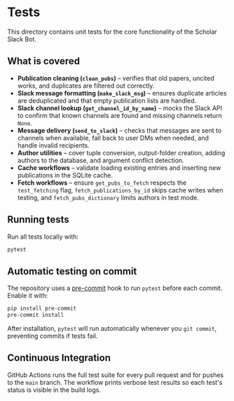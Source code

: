 # Tests

This directory contains unit tests for the core functionality of the Scholar Slack Bot.

## What is covered
- **Publication cleaning (`clean_pubs`)** – verifies that old papers, uncited works, and duplicates are filtered out correctly.
- **Slack message formatting (`make_slack_msg`)** – ensures duplicate articles are deduplicated and that empty publication lists are handled.
- **Slack channel lookup (`get_channel_id_by_name`)** – mocks the Slack API to confirm that known channels are found and missing channels return `None`.
- **Message delivery (`send_to_slack`)** – checks that messages are sent to channels when available, fall back to user DMs when needed, and handle invalid recipients.
- **Author utilities** – cover tuple conversion, output-folder creation, adding authors to the database, and argument conflict detection.
- **Cache workflows** – validate loading existing entries and inserting new publications in the SQLite cache.
- **Fetch workflows** – ensure `get_pubs_to_fetch` respects the `test_fetching` flag, `fetch_publications_by_id` skips cache writes when testing, and `fetch_pubs_dictionary` limits authors in test mode.

## Running tests
Run all tests locally with:

```bash
pytest
```

## Automatic testing on commit
The repository uses a [pre-commit](https://pre-commit.com/) hook to run `pytest` before each commit. Enable it with:

```bash
pip install pre-commit
pre-commit install
```

After installation, `pytest` will run automatically whenever you `git commit`, preventing commits if tests fail.

## Continuous Integration

GitHub Actions runs the full test suite for every pull request and for pushes to the `main` branch. The workflow prints
verbose test results so each test's status is visible in the build logs.
